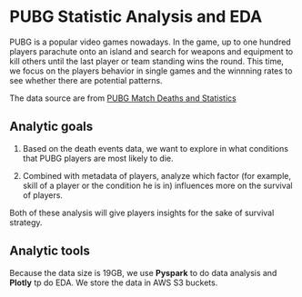 # PUBG Statistic Analysis and EDA

PUBG is a popular video games nowadays. In the game, up to one hundred players parachute onto an island and search for weapons and equipment to kill others until the last player or team standing wins the round. This time, we focus on the players behavior in single games and the winnning rates to see whether there are potential patterns.

The data source are from [PUBG Match Deaths and Statistics](https://www.kaggle.com/skihikingkevin/pubg-match-deaths)

## Analytic goals

1. Based on the death events data, we want to explore in what conditions that PUBG players are most likely to die.

2. Combined with metadata of players, analyze which factor (for example, skill of a player or the condition he is in) influences more on the survival of players.

Both of these analysis will give players insights for the sake of survival strategy.

## Analytic tools
Because the data size is 19GB, we use __Pyspark__ to do data analysis and __Plotly__ tp do EDA. We store the data in AWS S3 buckets.
